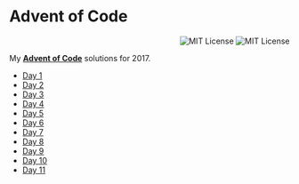 # Advent of Code
<p align="right">
    <a src="https://github.com/JonSn0w/advent-of-code/blob/master/LICENSE.md"><img alt="MIT License" src="https://img.shields.io/badge/license-MIT-blue.svg"/></a>
    <a src="https://github.com/JonSn0w/advent-of-code"><img alt="MIT License" src="https://cdn.rawgit.com/sindresorhus/awesome/d7305f38d29fed78fa85652e3a63e154dd8e8829/media/badge.svg"/></a>
</p>

My [**Advent of Code**](http://adventofcode.com/) solutions for 2017.
 
 * [Day 1](https://github.com/JonSn0w/advent-of-code/blob/master/day1.py)
 * [Day 2](https://github.com/JonSn0w/advent-of-code/blob/master/day2.py)
 * [Day 3](https://github.com/JonSn0w/advent-of-code/blob/master/day3.py)
 * [Day 4](https://github.com/JonSn0w/advent-of-code/blob/master/day4.py)
 * [Day 5](https://github.com/JonSn0w/advent-of-code/blob/master/day5.py)
 * [Day 6](https://github.com/JonSn0w/advent-of-code/blob/master/day6.py)
 * [Day 7](https://github.com/JonSn0w/advent-of-code/blob/master/day7.py)
 * [Day 8](https://github.com/JonSn0w/advent-of-code/blob/master/day8.py)
 * [Day 9](https://github.com/JonSn0w/advent-of-code/blob/master/day9.py)
 * [Day 10](https://github.com/JonSn0w/advent-of-code/blob/master/day10.py)
 * [Day 11](https://github.com/JonSn0w/advent-of-code/blob/master/day11.py)
